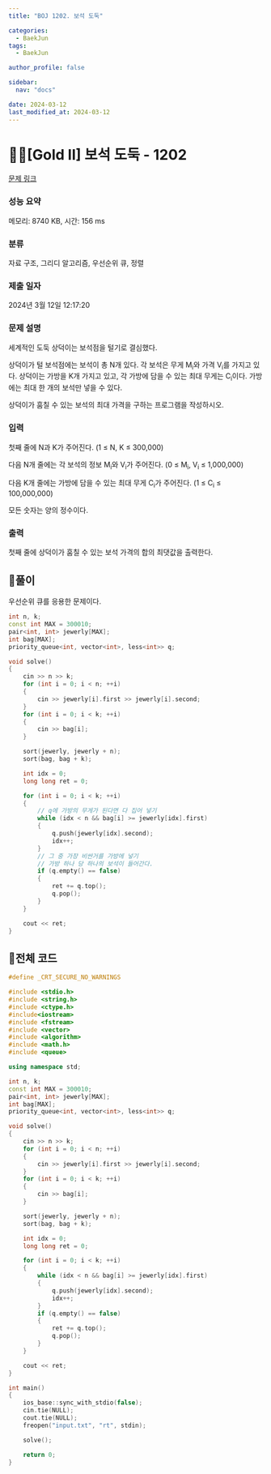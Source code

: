 ```yaml
---
title: "BOJ 1202. 보석 도둑"

categories:
  - BaekJun
tags:
  - BaekJun

author_profile: false

sidebar:
  nav: "docs"

date: 2024-03-12
last_modified_at: 2024-03-12
---
```


# 🙇‍♀️[Gold II] 보석 도둑 - 1202 

[문제 링크](https://www.acmicpc.net/problem/1202) 

### 성능 요약

메모리: 8740 KB, 시간: 156 ms

### 분류

자료 구조, 그리디 알고리즘, 우선순위 큐, 정렬

### 제출 일자

2024년 3월 12일 12:17:20

### 문제 설명

<p>세계적인 도둑 상덕이는 보석점을 털기로 결심했다.</p>

<p>상덕이가 털 보석점에는 보석이 총 N개 있다. 각 보석은 무게 M<sub>i</sub>와 가격 V<sub>i</sub>를 가지고 있다. 상덕이는 가방을 K개 가지고 있고, 각 가방에 담을 수 있는 최대 무게는 C<sub>i</sub>이다. 가방에는 최대 한 개의 보석만 넣을 수 있다.</p>

<p>상덕이가 훔칠 수 있는 보석의 최대 가격을 구하는 프로그램을 작성하시오.</p>

### 입력 

 <p>첫째 줄에 N과 K가 주어진다. (1 ≤ N, K ≤ 300,000)</p>

<p>다음 N개 줄에는 각 보석의 정보 M<sub>i</sub>와 V<sub>i</sub>가 주어진다. (0 ≤ M<sub>i</sub>, V<sub>i</sub> ≤ 1,000,000)</p>

<p>다음 K개 줄에는 가방에 담을 수 있는 최대 무게 C<sub>i</sub>가 주어진다. (1 ≤ C<sub>i</sub> ≤ 100,000,000)</p>

<p>모든 숫자는 양의 정수이다.</p>

### 출력 

 <p>첫째 줄에 상덕이가 훔칠 수 있는 보석 가격의 합의 최댓값을 출력한다.</p>

## 🚀풀이

우선순위 큐를 응용한 문제이다.  

```cpp
int n, k;
const int MAX = 300010;
pair<int, int> jewerly[MAX];
int bag[MAX];
priority_queue<int, vector<int>, less<int>> q;

void solve()
{
    cin >> n >> k;
    for (int i = 0; i < n; ++i)
    {
        cin >> jewerly[i].first >> jewerly[i].second;
    }
    for (int i = 0; i < k; ++i)
    {
        cin >> bag[i];
    }

    sort(jewerly, jewerly + n);
    sort(bag, bag + k);

    int idx = 0;
    long long ret = 0;

    for (int i = 0; i < k; ++i)
    {
        // q에 가방의 무게가 된다면 다 집어 넣기
        while (idx < n && bag[i] >= jewerly[idx].first)
        {
            q.push(jewerly[idx].second);
            idx++;
        }
        // 그 중 가장 비싼거를 가방에 넣기
        // 가방 하나 당 하나의 보석이 들어간다.
        if (q.empty() == false)
        {
            ret += q.top();
            q.pop();
        }
    }

    cout << ret;
}
```

## 🚀전체 코드

```cpp
#define _CRT_SECURE_NO_WARNINGS

#include <stdio.h>
#include <string.h>
#include <ctype.h>
#include<iostream>
#include <fstream>
#include <vector>
#include <algorithm>
#include <math.h>
#include <queue>

using namespace std;

int n, k;
const int MAX = 300010;
pair<int, int> jewerly[MAX];
int bag[MAX];
priority_queue<int, vector<int>, less<int>> q;

void solve()
{
    cin >> n >> k;
    for (int i = 0; i < n; ++i)
    {
        cin >> jewerly[i].first >> jewerly[i].second;
    }
    for (int i = 0; i < k; ++i)
    {
        cin >> bag[i];
    }

    sort(jewerly, jewerly + n);
    sort(bag, bag + k);

    int idx = 0;
    long long ret = 0;

    for (int i = 0; i < k; ++i)
    {
        while (idx < n && bag[i] >= jewerly[idx].first)
        {
            q.push(jewerly[idx].second);
            idx++;
        }
        if (q.empty() == false)
        {
            ret += q.top();
            q.pop();
        }
    }

    cout << ret;
}

int main()
{
    ios_base::sync_with_stdio(false);
    cin.tie(NULL);
    cout.tie(NULL);
    freopen("input.txt", "rt", stdin);

    solve();

    return 0;
}
```